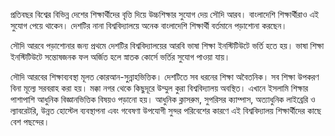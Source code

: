 প্রতিবছর বিশ্বের বিভিন্ন দেশের শিক্ষার্থীদের বৃত্তি দিয়ে উচ্চশিক্ষার সুযোগ দেয় সৌদি আরব। বাংলাদেশি শিক্ষার্থীরাও এই সুযোগ পেয়ে থাকেন। দেশটির নানা বিশ্ববিদ্যালয়ে অনেক বাংলাদেশি শিক্ষার্থী বর্তমানে পড়াশোনা করছেন।

সৌদি আরবে পড়াশোনার জন্য প্রথমে দেশটির বিশ্ববিদ্যালয়ের আরবি ভাষা শিক্ষা ইনস্টিটিউটে ভর্তি হতে হয়। ভাষা শিক্ষা ইনস্টিটিউটে সন্তোষজনক ফল অর্জিত হলে স্নাতক কোর্সে ভর্তির সুযোগ পাওয়া যায়।

সৌদি আরবের শিক্ষাব্যবস্থা মূলত কোরআন-সুন্নাহভিত্তিক। দেশটিতে সব ধরনের শিক্ষা অবৈতনিক। সব শিক্ষা উপকরণ বিনা মূল্যে সরবরাহ করা হয়। মক্কা নগর থেকে কিছুদূরে উম্মুল কুরা বিশ্ববিদ্যালয় অবস্থিত। এখানে ইসলামি শিক্ষার পাশাপাশি আধুনিক বিজ্ঞানভিত্তিক বিষয়ও পড়ানো হয়। আধুনিক ক্লাসরুম, সুপরিসর ক্যাম্পাস, অত্যাধুনিক লাইব্রেরি ও ল্যাবরেটরি, উন্নত হোস্টেল ব্যবস্থাপনা এবং গবেষণা উপযোগী সুন্দর পরিবেশের কারণে এই বিশ্ববিদ্যালয় শিক্ষার্থীদের কাছে বেশ পছন্দের।
